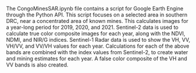 The CongoMinesSAR.ipynb file contains a script for Google Earth Engine through the Python API. 
This script focuses on a selected area in southern DRC, near a concentrated area of known mines. 
This calculates images for a year-long period for 2019, 2020, and 2021.
Sentinel-2 data is used to calculate true color composite images for each year, along with the NDVI, NDMI, and NIR/G indices. 
Sentinel-1 Radar data is used to show the VH, VV, VH/VV, and VV/VH values for each year. 
Calculations for each of the above bands are combined with the index values from Sentinel-2, to create water and mining estimates for each year.
A false color composite of the VH and VV bands is also created.
